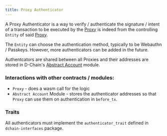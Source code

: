 ```yaml
---
title: Proxy Authenticator
---
```


A Proxy Authenticator is a way to verify / authenticate the signature / intent of a transaction to be executed by the [Proxy](../proxy/README.md) is indeed from the controlling `Entity` of said [Proxy](../proxy/README.md).

The `Entity` can choose the authentication method, typically to be Webauthn / Passkeys.
However, more authenticators can be added in the future.

Authentcators are shared between all Proxies and their addresses are stored in D-Chain's [Abstract Account](../../../modules/abstractaccount) module.

### Interactions with other contracts / modules:

- `Proxy` - does a wasm call for the logic
- `Abstract Account` Module - stores the authenticator addresses so that `Proxy` can use them on authentication in `before_tx`.

### Traits

All authenticators must implement the `authenticator_trait` defined in `dchain-interfaces` package.

